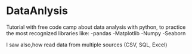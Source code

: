 # DataAnlysis
Tutorial with free code camp about data analysis with python, to practice the most recognized libraries like:
 -pandas
 -Matplotlib
 -Numpy
 -Seaborn
 
 I saw also,how read data from multiple sources (CSV, SQL, Excel)
 
